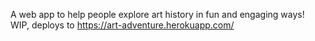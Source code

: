 A web app to help people explore art history in fun and engaging ways!
WIP, deploys to https://art-adventure.herokuapp.com/
